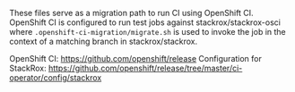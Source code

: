 These files serve as a migration path to run CI using OpenShift CI. OpenShift CI
is configured to run test jobs against stackrox/stackrox-osci where
`.openshift-ci-migration/migrate.sh` is used to invoke the job in the context of a matching branch in
stackrox/stackrox.

OpenShift CI: https://github.com/openshift/release
Configuration for StackRox: https://github.com/openshift/release/tree/master/ci-operator/config/stackrox


